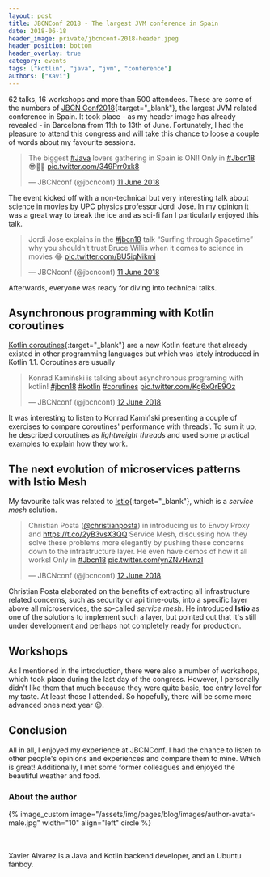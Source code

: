 ```yaml
---
layout: post
title: JBCNConf 2018 - The largest JVM conference in Spain
date: 2018-06-18
header_image: private/jbcnconf-2018-header.jpeg
header_position: bottom
header_overlay: true
category: events
tags: ["kotlin", "java", "jvm", "conference"]
authors: ["Xavi"]
---
```


62 talks, 16 workshops and more than 500 attendees.
These are some of the numbers of [JBCN Conf2018](https://www.jbcnconf.com/2018/){:target="_blank"}, the largest JVM related conference in Spain.
It took place - as my header image has already revealed - in Barcelona from 11th to 13th of June.
Fortunately, I had the pleasure to attend this congress and will take this chance to loose a couple of words about my favourite sessions.

<blockquote class="twitter-tweet" data-lang="en-gb"><p lang="en" dir="ltr">The biggest <a href="https://twitter.com/hashtag/Java?src=hash&amp;ref_src=twsrc%5Etfw">#Java</a> lovers gathering in Spain is ON!! Only in <a href="https://twitter.com/hashtag/Jbcn18?src=hash&amp;ref_src=twsrc%5Etfw">#Jbcn18</a> 😎👏🏻 <a href="https://t.co/349Prr0xk8">pic.twitter.com/349Prr0xk8</a></p>&mdash; JBCNconf (@jbcnconf) <a href="https://twitter.com/jbcnconf/status/1006072751248068608?ref_src=twsrc%5Etfw">11 June 2018</a></blockquote>
<script async src="https://platform.twitter.com/widgets.js" charset="utf-8"></script>

The event kicked off with a non-technical but very interesting talk about science in movies by UPC physics professor Jordi José.
In my opinion it was a great way to break the ice and as sci-fi fan I particularly enjoyed this talk.

<blockquote class="twitter-tweet" data-lang="en-gb"><p lang="en" dir="ltr">Jordi Jose explains in the <a href="https://twitter.com/hashtag/jbcn18?src=hash&amp;ref_src=twsrc%5Etfw">#jbcn18</a> talk “Surfing through Spacetime” why you shouldn’t trust Bruce Willis when it comes to science in movies 😂 <a href="https://t.co/BU5iqNikmi">pic.twitter.com/BU5iqNikmi</a></p>&mdash; JBCNconf (@jbcnconf) <a href="https://twitter.com/jbcnconf/status/1006085056392257536?ref_src=twsrc%5Etfw">11 June 2018</a></blockquote>
<script async src="https://platform.twitter.com/widgets.js" charset="utf-8"></script>

Afterwards, everyone was ready for diving into technical talks.

## Asynchronous programming with Kotlin coroutines

[Kotlin coroutines](https://kotlinlang.org/docs/reference/coroutines.html){:target="_blank"} are a new Kotlin feature that already existed in other programming languages but which was lately introduced in Kotlin 1.1. 
Coroutines are usually

<blockquote class="twitter-tweet" data-lang="en-gb"><p lang="pl" dir="ltr">Konrad Kamiński is talking about asynchronous programing with kotlin! <a href="https://twitter.com/hashtag/jbcn18?src=hash&amp;ref_src=twsrc%5Etfw">#jbcn18</a> <a href="https://twitter.com/hashtag/kotlin?src=hash&amp;ref_src=twsrc%5Etfw">#kotlin</a> <a href="https://twitter.com/hashtag/corutines?src=hash&amp;ref_src=twsrc%5Etfw">#corutines</a> <a href="https://t.co/Kg6xQrE9Qz">pic.twitter.com/Kg6xQrE9Qz</a></p>&mdash; JBCNconf (@jbcnconf) <a href="https://twitter.com/jbcnconf/status/1006433642728558592?ref_src=twsrc%5Etfw">12 June 2018</a></blockquote>
<script async src="https://platform.twitter.com/widgets.js" charset="utf-8"></script>

It was interesting to listen to Konrad Kamiński presenting a couple of exercises to compare coroutines' performance with threads'.
To sum it up, he described coroutines as _lightweight threads_ and used some practical examples to explain how they work.

## The next evolution of microservices patterns with Istio Mesh

My favourite talk was related to [Istio](https://istio.io/){:target="_blank"}, which is a _service mesh_ solution.

<blockquote class="twitter-tweet" data-lang="en-gb"><p lang="en" dir="ltr">Christian Posta (<a href="https://twitter.com/christianposta?ref_src=twsrc%5Etfw">@christianposta</a>) in introducing us to Envoy Proxy and <a href="https://t.co/2yB3vsX3QQ">https://t.co/2yB3vsX3QQ</a> Service Mesh, discussing how they solve these problems more elegantly by pushing these concerns down to the infrastructure layer. He even have demos of how it all works! Only in <a href="https://twitter.com/hashtag/Jbcn18?src=hash&amp;ref_src=twsrc%5Etfw">#Jbcn18</a> <a href="https://t.co/ynZNvHwnzI">pic.twitter.com/ynZNvHwnzI</a></p>&mdash; JBCNconf (@jbcnconf) <a href="https://twitter.com/jbcnconf/status/1006529110066200576?ref_src=twsrc%5Etfw">12 June 2018</a></blockquote>
<script async src="https://platform.twitter.com/widgets.js" charset="utf-8"></script>

Christian Posta elaborated on the benefits of extracting all infrastructure related concerns, such as security or api time-outs, into a specific layer above all microservices, the so-called _service mesh_.
He introduced __Istio__ as one of the solutions to implement such a layer, but pointed out that it's still under development and perhaps not completely ready for production.

## Workshops

As I mentioned in the introduction, there were also a number of workshops, which took place during the last day of the congress.
However, I personally didn't like them that much because they were quite basic, too entry level for my taste.
At least those I attended.
So hopefully, there will be some more advanced ones next year 😉.

## Conclusion

All in all, I enjoyed my experience at JBCNConf.
I had the chance to listen to other people's opinions and experiences and compare them to mine.
Which is great!
Additionally, I met some former colleagues and enjoyed the beautiful weather and food.

### About the author

{% image_custom image="/assets/img/pages/blog/images/author-avatar-male.jpg" width="10" align="left" circle %}

<br>
<br>
Xavier Alvarez is a Java and Kotlin backend developer, and an Ubuntu fanboy.